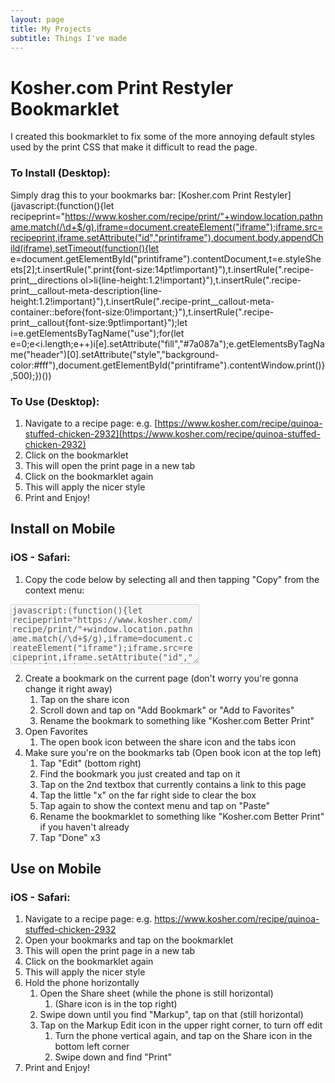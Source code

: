 ```yaml
---
layout: page
title: My Projects
subtitle: Things I've made
---
```


# Kosher.com Print Restyler Bookmarklet

I created this bookmarklet to fix some of the more annoying default styles used by the print CSS that make it difficult to read the page.

### To Install (Desktop):
Simply drag this to your bookmarks bar:
[Kosher.com Print Restyler](javascript:(function(){let recipeprint="https://www.kosher.com/recipe/print/"+window.location.pathname.match(/\d+$/g),iframe=document.createElement("iframe");iframe.src=recipeprint,iframe.setAttribute("id","printiframe"),document.body.appendChild(iframe),setTimeout(function(){let e=document.getElementById("printiframe").contentDocument,t=e.styleSheets[2];t.insertRule(".print{font-size:14pt!important}"),t.insertRule(".recipe-print__directions ol>li{line-height:1.2!important}"),t.insertRule(".recipe-print__callout-meta-description{line-height:1.2!important}"),t.insertRule(".recipe-print__callout-meta-container::before{font-size:0!important;}"),t.insertRule(".recipe-print__callout{font-size:9pt!important}");let i=e.getElementsByTagName("use");for(let e=0;e<i.length;e++)i[e].setAttribute("fill","#7a087a");e.getElementsByTagName("header")[0].setAttribute("style","background-color:#fff"),document.getElementById("printiframe").contentWindow.print()},500);})())

### To Use (Desktop):
1. Navigate to a recipe page: e.g. [https://www.kosher.com/recipe/quinoa-stuffed-chicken-2932](https://www.kosher.com/recipe/quinoa-stuffed-chicken-2932)
2. Click on the bookmarklet
  1. This will open the print page in a new tab
3. Click on the bookmarklet again
  1. This will apply the nicer style
4. Print and Enjoy!

## Install on Mobile
### iOS - Safari:

1. Copy the code below by selecting all and then tapping "Copy" from the context menu:
<textarea cols="35" rows="6" disabled autofocus style="font-family:monospace;opacity:1">javascript:(function(){let recipeprint="https://www.kosher.com/recipe/print/"+window.location.pathname.match(/\d+$/g),iframe=document.createElement("iframe");iframe.src=recipeprint,iframe.setAttribute("id","printiframe"),document.body.appendChild(iframe),setTimeout(function(){let e=document.getElementById("printiframe").contentDocument,t=e.styleSheets[2];t.insertRule(".print{font-size:14pt!important}"),t.insertRule(".recipe-print__directions ol>li{line-height:1.2!important}"),t.insertRule(".recipe-print__callout-meta-description{line-height:1.2!important}"),t.insertRule(".recipe-print__callout-meta-container::before{font-size:0!important;}"),t.insertRule(".recipe-print__callout{font-size:9pt!important}");let i=e.getElementsByTagName("use");for(let e=0;e<i.length;e++)i[e].setAttribute("fill","#7a087a");e.getElementsByTagName("header")[0].setAttribute("style","background-color:#fff"),document.getElementById("printiframe").contentWindow.print()},500);})()</textarea>
2. Create a bookmark on the current page (don't worry you're gonna change it right away)
	1. Tap on the share icon
	2. Scroll down and tap on "Add Bookmark" or "Add to Favorites"
	3. Rename the bookmark to something like "Kosher.com Better Print"
3. Open Favorites
	1. The open book icon between the share icon and the tabs icon
4. Make sure you're on the bookmarks tab (Open book icon at the top left)
	1. Tap "Edit" (bottom right)
	2. Find the bookmark you just created and tap on it
	3. Tap on the 2nd textbox that currently contains a link to this page
	4. Tap the little "x" on the far right side to clear the box
	5. Tap again to show the context menu and tap on "Paste"
	6. Rename the bookmarklet to something like "Kosher.com Better Print" if you haven't already
	7. Tap "Done" x3

## Use on Mobile
### iOS - Safari:
1. Navigate to a recipe page: e.g. <a href="https://www.kosher.com/recipe/quinoa-stuffed-chicken-2932" target="_blank">https://www.kosher.com/recipe/quinoa-stuffed-chicken-2932</a>
2. Open your bookmarks and tap on the bookmarklet
  1. This will open the print page in a new tab
3. Click on the bookmarklet again
  1. This will apply the nicer style
4. Hold the phone horizontally
	1. Open the Share sheet (while the phone is still horizontal)
		1. (Share icon is in the top right) 
	2. Swipe down until you find "Markup", tap on that (still horizontal)
	3. Tap on the Markup Edit icon in the upper right corner, to turn off edit
		1. Turn the phone vertical again, and tap on the Share icon in the bottom left corner
		2. Swipe down and find "Print"
5. Print and Enjoy!